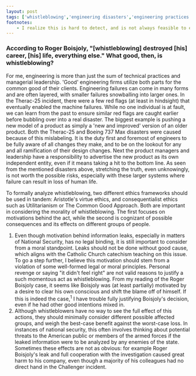 ```yaml
---
layout: post
tags: ['whistleblowing','engineering disasters','engineering practices']
footnotes:
    - I realize this is hard to detect, and is not always feasible to enforce in practice.
---
```


### According to **Roger Boisjoly**, "[whistleblowing] destroyed [his] career, [his] life, everything else." What good, then, is **whistleblowing**?

For me, engineering is more than just the sum of technical practices and
managerial leadership. 'Good' engineering firms utilize both parts for the common good
of their clients. Engineering failures can come in many forms and are often
layered, with smaller failures snowballing into larger ones. In the Therac-25
incident, there were a few red flags (at least in hindsight) that eventually
enabled the machine failures. While no one individual is at fault, we can learn
from the past to ensure similar red flags are caught earlier before bubbling
over into a real disaster. The biggest example is pushing a new model of a
product as simply a 'new and improved' version of an older product. Both the
Therac-25 and Boeing 737 Max disasters were caused because of this mislabeling.
It is the duty first and foremost of engineers to be fully aware of all changes
they make, and to be on the lookout for any and all ramification of their design
changes. Next the product managers and leadership have a responsibility to
advertise the new product as its own independent entity, even if it means taking
a hit to the bottom line. As seen from the mentioned disasters above, stretching
the truth, even unknowingly, is not worth the possible risks, especially with
these larger systems where failure can result in loss of human life.

To formally analyze whistleblowing, two different ethics frameworks should be
used in tandem: Aristotle's virtue ethics, and consequentialist ethics
such as Utilitarianism or The Common Good Approach. Both are important in considering the
morality of whistleblowing. The first focuses on motivations behind the act,
while the second is cognizant of possible consequences and its effects on
different groups of people.
1. Even though motivation behind
   information leaks, especially in matters of National Security, has no legal
   binding, it is still important to consider from a moral standpoint. Leaks should
   not be done without good cause, which aligns with the Catholic Church catechism
   teaching on this issue. To go a step further, I believe this motivation should stem
   from a violation of some well-formed legal or moral principles. Personal revenge
   or saying "it didn't feel right" are not valid reasons to justify a such momentous
   act as whistleblowing. From my reading of the Roger Boisjoly case,
   it seems like Boisjoly was (at least partially) motivated by a desire to clear his own
   conscious and shift the blame off of himself. If this is indeed the
   case,<sup>1</sup> I have trouble fully justifying Boisjoly's decision, even
   if he had other good intentions mixed in. 
2. Although whistleblowers have no way to see the full effect of this actions,
   they should minimally consider different possible affected groups, and weigh
   the best-case benefit against the worst-case loss. In instances of national
   security, this often involves thinking about potential threats to the
   American public or members of the armed forces if the leaked information were
   to be analyzed by any enemies of the state. Sometimes these effects are not
   as obvious: for example Roger Boisjoly's leak and full cooperation with the investigation
   caused great harm to his company, even though a majority of his colleagues
   had no direct hand in the Challenger incident.
